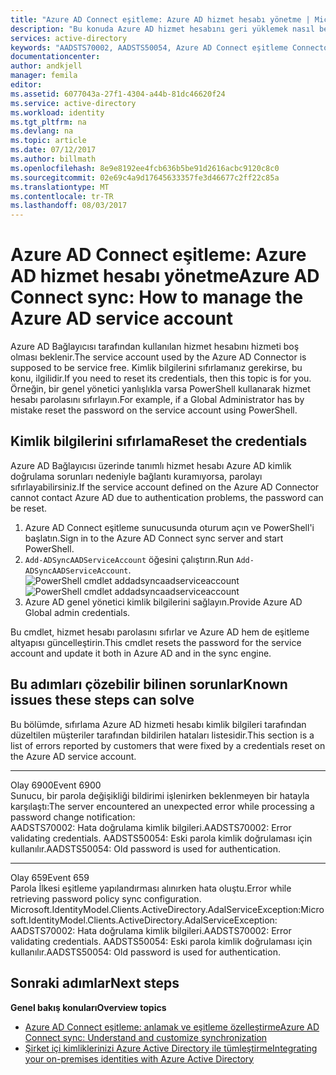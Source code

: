 ```yaml
---
title: "Azure AD Connect eşitleme: Azure AD hizmet hesabı yönetme | Microsoft Docs"
description: "Bu konuda Azure AD hizmet hesabını geri yüklemek nasıl belgelenir."
services: active-directory
keywords: "AADSTS70002, AADSTS50054, Azure AD Connect eşitleme Connector hizmet hesabı parolasını sıfırlama"
documentationcenter: 
author: andkjell
manager: femila
editor: 
ms.assetid: 6077043a-27f1-4304-a44b-81dc46620f24
ms.service: active-directory
ms.workload: identity
ms.tgt_pltfrm: na
ms.devlang: na
ms.topic: article
ms.date: 07/12/2017
ms.author: billmath
ms.openlocfilehash: 8e9e8192ee4fcb636b5be91d2616acbc9120c8c0
ms.sourcegitcommit: 02e69c4a9d17645633357fe3d46677c2ff22c85a
ms.translationtype: MT
ms.contentlocale: tr-TR
ms.lasthandoff: 08/03/2017
---
```

# <a name="azure-ad-connect-sync-how-to-manage-the-azure-ad-service-account"></a><span data-ttu-id="333f7-104">Azure AD Connect eşitleme: Azure AD hizmet hesabı yönetme</span><span class="sxs-lookup"><span data-stu-id="333f7-104">Azure AD Connect sync: How to manage the Azure AD service account</span></span>
<span data-ttu-id="333f7-105">Azure AD Bağlayıcısı tarafından kullanılan hizmet hesabını hizmeti boş olması beklenir.</span><span class="sxs-lookup"><span data-stu-id="333f7-105">The service account used by the Azure AD Connector is supposed to be service free.</span></span> <span data-ttu-id="333f7-106">Kimlik bilgilerini sıfırlamanız gerekirse, bu konu, ilgilidir.</span><span class="sxs-lookup"><span data-stu-id="333f7-106">If you need to reset its credentials, then this topic is for you.</span></span> <span data-ttu-id="333f7-107">Örneğin, bir genel yönetici yanlışlıkla varsa PowerShell kullanarak hizmet hesabı parolasını sıfırlayın.</span><span class="sxs-lookup"><span data-stu-id="333f7-107">For example, if a Global Administrator has by mistake reset the password on the service account using PowerShell.</span></span>

## <a name="reset-the-credentials"></a><span data-ttu-id="333f7-108">Kimlik bilgilerini sıfırlama</span><span class="sxs-lookup"><span data-stu-id="333f7-108">Reset the credentials</span></span>
<span data-ttu-id="333f7-109">Azure AD Bağlayıcısı üzerinde tanımlı hizmet hesabı Azure AD kimlik doğrulama sorunları nedeniyle bağlantı kuramıyorsa, parolayı sıfırlayabilirsiniz.</span><span class="sxs-lookup"><span data-stu-id="333f7-109">If the service account defined on the Azure AD Connector cannot contact Azure AD due to authentication problems, the password can be reset.</span></span>

1. <span data-ttu-id="333f7-110">Azure AD Connect eşitleme sunucusunda oturum açın ve PowerShell'i başlatın.</span><span class="sxs-lookup"><span data-stu-id="333f7-110">Sign in to the Azure AD Connect sync server and start PowerShell.</span></span>
2. <span data-ttu-id="333f7-111">`Add-ADSyncAADServiceAccount` öğesini çalıştırın.</span><span class="sxs-lookup"><span data-stu-id="333f7-111">Run `Add-ADSyncAADServiceAccount`.</span></span>  
   <span data-ttu-id="333f7-112">![PowerShell cmdlet addadsyncaadserviceaccount](./media/active-directory-aadconnectsync-howto-azureadaccount/addadsyncaadserviceaccount.png)</span><span class="sxs-lookup"><span data-stu-id="333f7-112">![PowerShell cmdlet addadsyncaadserviceaccount](./media/active-directory-aadconnectsync-howto-azureadaccount/addadsyncaadserviceaccount.png)</span></span>
3. <span data-ttu-id="333f7-113">Azure AD genel yönetici kimlik bilgilerini sağlayın.</span><span class="sxs-lookup"><span data-stu-id="333f7-113">Provide Azure AD Global admin credentials.</span></span>

<span data-ttu-id="333f7-114">Bu cmdlet, hizmet hesabı parolasını sıfırlar ve Azure AD hem de eşitleme altyapısı güncelleştirin.</span><span class="sxs-lookup"><span data-stu-id="333f7-114">This cmdlet resets the password for the service account and update it both in Azure AD and in the sync engine.</span></span>

## <a name="known-issues-these-steps-can-solve"></a><span data-ttu-id="333f7-115">Bu adımları çözebilir bilinen sorunlar</span><span class="sxs-lookup"><span data-stu-id="333f7-115">Known issues these steps can solve</span></span>
<span data-ttu-id="333f7-116">Bu bölümde, sıfırlama Azure AD hizmeti hesabı kimlik bilgileri tarafından düzeltilen müşteriler tarafından bildirilen hataları listesidir.</span><span class="sxs-lookup"><span data-stu-id="333f7-116">This section is a list of errors reported by customers that were fixed by a credentials reset on the Azure AD service account.</span></span>

- - -
<span data-ttu-id="333f7-117">Olay 6900</span><span class="sxs-lookup"><span data-stu-id="333f7-117">Event 6900</span></span>  
<span data-ttu-id="333f7-118">Sunucu, bir parola değişikliği bildirimi işlenirken beklenmeyen bir hatayla karşılaştı:</span><span class="sxs-lookup"><span data-stu-id="333f7-118">The server encountered an unexpected error while processing a password change notification:</span></span>  
<span data-ttu-id="333f7-119">AADSTS70002: Hata doğrulama kimlik bilgileri.</span><span class="sxs-lookup"><span data-stu-id="333f7-119">AADSTS70002: Error validating credentials.</span></span> <span data-ttu-id="333f7-120">AADSTS50054: Eski parola kimlik doğrulaması için kullanılır.</span><span class="sxs-lookup"><span data-stu-id="333f7-120">AADSTS50054: Old password is used for authentication.</span></span>

- - -
<span data-ttu-id="333f7-121">Olay 659</span><span class="sxs-lookup"><span data-stu-id="333f7-121">Event 659</span></span>  
<span data-ttu-id="333f7-122">Parola İlkesi eşitleme yapılandırması alınırken hata oluştu.</span><span class="sxs-lookup"><span data-stu-id="333f7-122">Error while retrieving password policy sync configuration.</span></span> <span data-ttu-id="333f7-123">Microsoft.IdentityModel.Clients.ActiveDirectory.AdalServiceException:</span><span class="sxs-lookup"><span data-stu-id="333f7-123">Microsoft.IdentityModel.Clients.ActiveDirectory.AdalServiceException:</span></span>  
<span data-ttu-id="333f7-124">AADSTS70002: Hata doğrulama kimlik bilgileri.</span><span class="sxs-lookup"><span data-stu-id="333f7-124">AADSTS70002: Error validating credentials.</span></span> <span data-ttu-id="333f7-125">AADSTS50054: Eski parola kimlik doğrulaması için kullanılır.</span><span class="sxs-lookup"><span data-stu-id="333f7-125">AADSTS50054: Old password is used for authentication.</span></span>

## <a name="next-steps"></a><span data-ttu-id="333f7-126">Sonraki adımlar</span><span class="sxs-lookup"><span data-stu-id="333f7-126">Next steps</span></span>
<span data-ttu-id="333f7-127">**Genel bakış konuları**</span><span class="sxs-lookup"><span data-stu-id="333f7-127">**Overview topics**</span></span>

* [<span data-ttu-id="333f7-128">Azure AD Connect eşitleme: anlamak ve eşitleme özelleştirme</span><span class="sxs-lookup"><span data-stu-id="333f7-128">Azure AD Connect sync: Understand and customize synchronization</span></span>](active-directory-aadconnectsync-whatis.md)
* [<span data-ttu-id="333f7-129">Şirket içi kimliklerinizi Azure Active Directory ile tümleştirme</span><span class="sxs-lookup"><span data-stu-id="333f7-129">Integrating your on-premises identities with Azure Active Directory</span></span>](active-directory-aadconnect.md)

